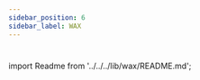 ```yaml
---
sidebar_position: 6
sidebar_label: WAX
---
```

#

import Readme from '../../../lib/wax/README.md';

<Readme />
